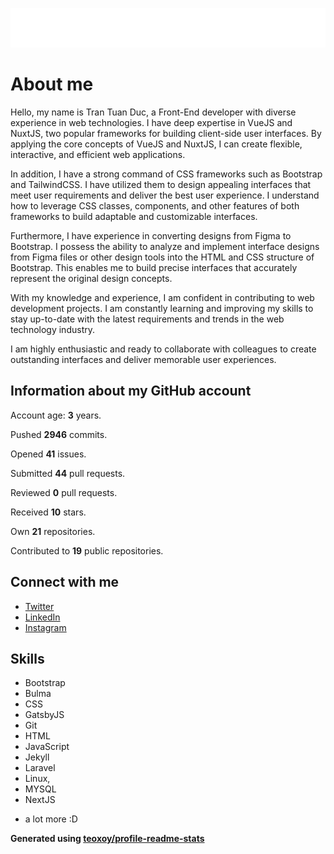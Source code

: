 ![Name](https://raw.githubusercontent.com/tuanductran/tuanductran/master/name.svg)

# About me

Hello, my name is Tran Tuan Duc, a Front-End developer with diverse experience in web technologies. I have deep expertise in VueJS and NuxtJS, two popular frameworks for building client-side user interfaces. By applying the core concepts of VueJS and NuxtJS, I can create flexible, interactive, and efficient web applications.

In addition, I have a strong command of CSS frameworks such as Bootstrap and TailwindCSS. I have utilized them to design appealing interfaces that meet user requirements and deliver the best user experience. I understand how to leverage CSS classes, components, and other features of both frameworks to build adaptable and customizable interfaces.

Furthermore, I have experience in converting designs from Figma to Bootstrap. I possess the ability to analyze and implement interface designs from Figma files or other design tools into the HTML and CSS structure of Bootstrap. This enables me to build precise interfaces that accurately represent the original design concepts.

With my knowledge and experience, I am confident in contributing to web development projects. I am constantly learning and improving my skills to stay up-to-date with the latest requirements and trends in the web technology industry.

I am highly enthusiastic and ready to collaborate with colleagues to create outstanding interfaces and deliver memorable user experiences.

## Information about my GitHub account

Account age: **3** years.

Pushed **2946** commits.

Opened **41** issues.

Submitted **44** pull requests.

Reviewed **0** pull requests.

Received **10** stars.

Own **21** repositories.

Contributed to **19** public repositories.

## Connect with me

- [Twitter](https://twitter.com/tuanducdesigner)
- [LinkedIn](https://www.linkedin.com/in/tuanductran)
- [Instagram](https://www.instagram.com/tuanductran.dev)

## Skills

- Bootstrap
- Bulma
- CSS
- GatsbyJS
- Git
- HTML
- JavaScript
- Jekyll
- Laravel
- Linux,
- MYSQL
- NextJS
+ a lot more :D

**Generated using [teoxoy/profile-readme-stats](https://github.com/marketplace/actions/profile-readme-stats)**
